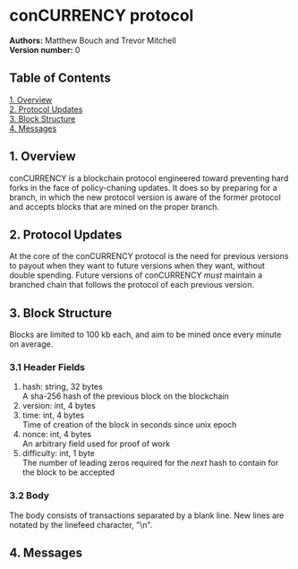 # conCURRENCY protocol
**Authors:** Matthew Bouch and Trevor Mitchell\
**Version number:** 0

## Table of Contents
[1. Overview](#1-overview)\
[2. Protocol Updates](#2-protocol-updates)\
[3. Block Structure](#3-block-structure)\
[4. Messages](#4-messages)

## 1. Overview
conCURRENCY is a blockchain protocol engineered toward preventing hard forks in the face of policy-chaning updates. It does so by preparing for a branch, in which the new protocol version is aware of the former protocol and accepts blocks that are mined on the proper branch.

## 2. Protocol Updates
At the core of the conCURRENCY protocol is the need for previous versions to payout when they want to future versions when they want, without double spending. Future versions of conCURRENCY *must* maintain a branched chain that follows the protocol of each previous version.

## 3. Block Structure
Blocks are limited to 100 kb each, and aim to be mined once every minute on average.

### 3.1 Header Fields
1. hash: string, 32 bytes\
    A sha-256 hash of the previous block on the blockchain
2. version: int, 4 bytes
3. time: int, 4 bytes\
    Time of creation of the block in seconds since unix epoch
4. nonce: int, 4 bytes\
    An arbitrary field used for proof of work
5. difficulty: int, 1 byte\
    The number of leading zeros required for the *next* hash to contain for the block to be accepted

### 3.2 Body
The body consists of transactions separated by a blank line. New lines are notated by the linefeed character, "\n".

## 4. Messages
